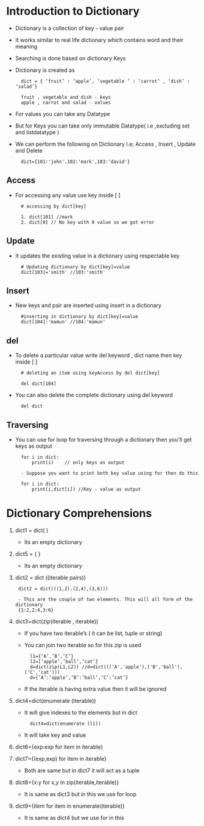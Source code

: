 # Introduction to Dictionary
- Dictionary is a collection of key - value pair
- It works similar to real life dictionary which contains word and their meaning
- Searching is done based on dictionary Keys
- Dictionary is created as

        dict = { ‘fruit’ : ‘apple’, ‘vegetable ’ : ‘carrot’ , ‘dish’ : ‘salad’}

        fruit , vegetable and dish - keys
        apple , carrot and salad - values
- For values you can take any Datatype
- But for Keys you can take only immutable Datatype( i.e ,excluding set and listdatatype )
- We can perform the following on Dictionary I.e; Access , Insert , Update and Delete

        dict={101:'john',102:'mark',103:'david'}

## Access
- For accessing any value use key inside [ ]
        
        # accessing by dict[key]

        1. dict[101] //mark
        2. dict[0] // No key with 0 value so we got error
## Update
- It updates the existing value in a dictionary using respectable key
        
        # Updating dictionary by dict[key]=value
        dict[103]='smith' //103:'smith'
## Insert
- New keys and pair are inserted using insert in a dictionary
        
        #inserting in dictionary by dict[key]=value
        dict[104]:'mamun' //104:'mamun'
## del
- To delete a particular value write del keyword , dict name then key inside [ ]
        
        # deleting an item using keyAccess by del dict[key]

        del dict[104]
- You can also delete the complete dictionary using del keyword

        del dict
## Traversing
- You can use for loop for traversing through a dictionary then you'll get keys as output

        for i in dict:
            print(i)    // only keys as output
            
        - Suppose you want to print both key value using for then do this

        for i in dict:
            print(i,dict[i]) //Key - value as output

# Dictionary Comprehensions
1. dict1 = dict( )
    - Its an empty dictionary
2. dict5 = { }
    - Its an empty dictionary
3. dict2 = dict ((iterable pairs))
    
        dict2 = dict(((1,2),(2,4),(3,6)))

        - This are the couple of two elements. This will all form of the dictionary
        {1:2,2:4,3:6}
4. dict3=dict(zip(iterable , iterable))
    - If you have two iterable’s ( it can be list, tuple or string)
    - You can join two iterable so for this zip is used
        
            l1={‘A’,’B’,’C’}
            l2=[‘apple’,’ball’,’cat’]
            d=dict(zip(L1,L2)) //d=dict((('A','apple'),('B','ball'),('C','cat')))
            d={‘A’:’apple’,’B’:’ball’,’C’:’cat’}
    - If the iterable is having extra value then it will be ignored


5. dict4=dict(enumerate (iterable))
    - It will give indexes to the elements but in dict
            
            dict4=dict(enumerate (l1))
    - It will take key and value
6. dict6={exp:exp for item in iterable}
7. dict7={(exp,exp) for item in iterable}
    - Both are same but in dict7 it will act as a tuple
8. dict8={x:y for x,y in zip(iterable,iterable)}
    - It is same as dict3 but in this we use for loop
9. dict9={item for item in enumerate(iterable)}
    - It is same as dict4 but we use for in this